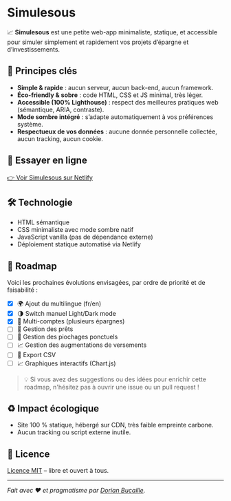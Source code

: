 # Simulesous

📈 **Simulesous** est une petite web-app minimaliste, statique, et accessible pour simuler simplement et rapidement vos projets d’épargne et d’investissements.

## 🌱 Principes clés

- **Simple & rapide** : aucun serveur, aucun back-end, aucun framework.
- **Éco-friendly & sobre** : code HTML, CSS et JS minimal, très léger.
- **Accessible (100% Lighthouse)** : respect des meilleures pratiques web (sémantique, ARIA, contraste).
- **Mode sombre intégré** : s’adapte automatiquement à vos préférences système.
- **Respectueux de vos données** : aucune donnée personnelle collectée, aucun tracking, aucun cookie.

## 🚀 Essayer en ligne

[👉 Voir Simulesous sur Netlify](https://simulesous.netlify.app/)

## 🛠️ Technologie

- HTML sémantique
- CSS minimaliste avec mode sombre natif
- JavaScript vanilla (pas de dépendance externe)
- Déploiement statique automatisé via Netlify

## 🚀 Roadmap

Voici les prochaines évolutions envisagées, par ordre de priorité et de faisabilité :

- [x] 🌍 Ajout du multilingue (fr/en)
- [x] 🌗 Switch manuel Light/Dark mode
- [x] 🤹 Multi-comptes (plusieurs épargnes)
- [ ] 🏦 Gestion des prêts
- [ ] 💸 Gestion des piochages ponctuels
- [ ] 📈 Gestion des augmentations de versements
- [ ] 📄 Export CSV
- [ ] 📈 Graphiques interactifs (Chart.js)

> 💡 Si vous avez des suggestions ou des idées pour enrichir cette roadmap, n'hésitez pas à ouvrir une issue ou un pull request !
> 
## ♻️ Impact écologique

- Site 100 % statique, hébergé sur CDN, très faible empreinte carbone.
- Aucun tracking ou script externe inutile.

## 📝 Licence

[Licence MIT](LICENSE) – libre et ouvert à tous.

---

_Fait avec ❤️ et pragmatisme par [Dorian Bucaille](https://github.com/dorian-bucaille)._
